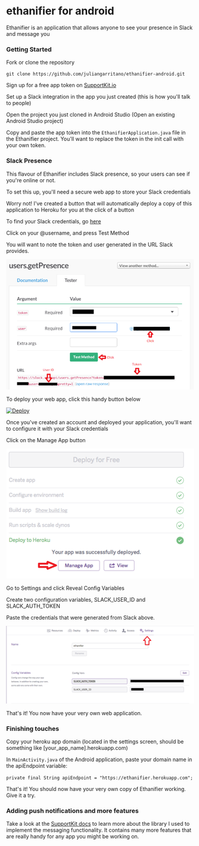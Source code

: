 ethanifier for android
======================

Ethanifier is an application that allows anyone to see your presence in Slack and message you


### Getting Started

Fork or clone the repository

```
git clone https://github.com/juliangarritano/ethanifier-android.git
```

Sign up for a free app token on [SupportKit.io](https://app.supportkit.io)

Set up a Slack integration in the app you just created (this is how you'll talk to people)

Open the project you just cloned in Android Studio (Open an existing Android Studio project)

Copy and paste the app token into the `EthanifierApplication.java` file in the Ethanifier project. 
You'll want to replace the token in the init call with your own token.

### Slack Presence

This flavour of Ethanifier includes Slack presence, so your users can see if you're online or not.

To set this up, you'll need a secure web app to store your Slack credentials

Worry not! I've created a button that will automatically deploy a copy of this application to Heroku for you at the click of a button

To find your Slack credentials, go [here](https://api.slack.com/methods/users.getPresence/test)

Click on your @username, and press Test Method

You will want to note the token and user generated in the URL Slack provides.

![Slack Credentials](images/get_presence.png)

To deploy your web app, click this handy button below

[![Deploy](https://www.herokucdn.com/deploy/button.png)](https://heroku.com/deploy?template=https://github.com/juliangarritano/ethanifier-server)

Once you've created an account and deployed your application, you'll want to configure it with your Slack credentials

Click on the Manage App button

![Manage App](images/manage_app.png)

Go to Settings and click Reveal Config Variables

Create two configuration variables, SLACK_USER_ID and SLACK_AUTH_TOKEN

Paste the credentials that were generated from Slack above.

![Config Variables](images/app_settings.png)

That's it! You now have your very own web application.

### Finishing touches

Copy your heroku app domain (located in the settings screen, should be something like [your_app_name].herokuapp.com)

In `MainActivity.java` of the Android application, paste your domain name in the apiEndpoint variable:

`private final String apiEndpoint = "https://ethanifier.herokuapp.com";`

That's it! You should now have your very own copy of Ethanifier working. Give it a try.

### Adding push notifications and more features

Take a look at the [SupportKit docs](http://docs.supportkit.io) to learn more about the library I used to implement the messaging functionality. It contains many more features that are really handy for any app you might be working on.